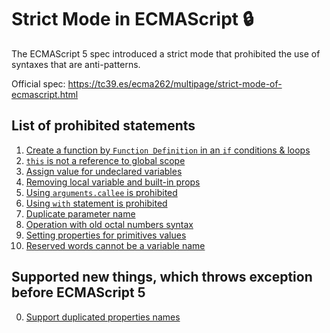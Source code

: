 # Strict Mode in ECMAScript 🔒

The ECMAScript 5 spec introduced a strict mode that prohibited the use of syntaxes that are anti-patterns.

Official spec: https://tc39.es/ecma262/multipage/strict-mode-of-ecmascript.html

## List of prohibited statements

1. [Create a function by `Function Definition` in an `if` conditions & loops](./01-function-declaration-in-if-statement-and-loops.js)
2. [`this` is not a reference to global scope](./02-this-is-not-reference-to-global-scope.js)
3. [Assign value for undeclared variables](./03-assign-value-for-undeclared-variables.js)
4. [Removing local variable and built-in props](./04-removing-local-variable-and-built-in-props.js)
5. [Using `arguments.callee` is prohibited](./05-using-arguments-callee.js)
6. [Using `with` statement is prohibited](./06-using-with-statement.js)
7. [Duplicate parameter name](./07-duplicated-parameter-names.js)
8. [Operation with old octal numbers syntax](./08-operation-with-octal-numbers.js)
9. [Setting properties for primitives values](./09-setting-properties-for-primitives-values.js)
10. [Reserved words cannot be a variable name](./10-reserved-words-cannot-be-variable-name.js)

## Supported new things, which throws exception before ECMAScript 5

0. [Support duplicated properties names](./00-support-duplicated-properties-names.js)
